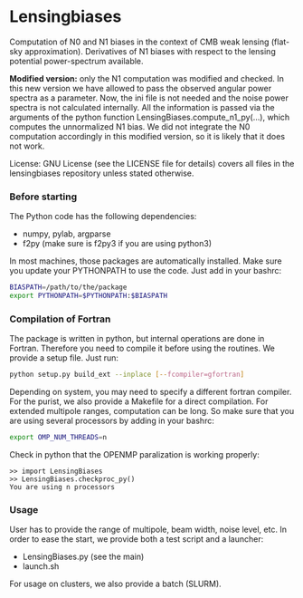Lensingbiases
==

Computation of N0 and N1 biases in the context of CMB weak lensing (flat-sky approximation).
Derivatives of N1 biases with respect to the lensing potential power-spectrum available.

**Modified version:** only the N1 computation was modified and checked. In this new version we have allowed to pass the observed angular power spectra as a parameter. Now, the ini file is not needed and the noise power spectra is not calculated internally. All the information is passed via the arguments of the python function LensingBiases.compute_n1_py(...), which computes the unnormalized N1 bias. We did not integrate the N0 computation accordingly in this modified version, so it is likely that it does not work.

License: GNU License (see the LICENSE file for details) covers all files
in the lensingbiases repository unless stated otherwise.

### Before starting
The Python code has the following dependencies:
* numpy, pylab, argparse
* f2py (make sure is f2py3 if you are using python3)

In most machines, those packages are automatically installed.
Make sure you update your PYTHONPATH to use the code.
Just add in your bashrc:
```bash
BIASPATH=/path/to/the/package
export PYTHONPATH=$PYTHONPATH:$BIASPATH
```

### Compilation of Fortran
The package is written in python, but internal operations are
done in Fortran. Therefore you need to compile it before using
the routines. We provide a setup file. Just run:
```bash
python setup.py build_ext --inplace [--fcompiler=gfortran]
```
Depending on system, you may need to specify a different fortran compiler.
For the purist, we also provide a Makefile for a direct compilation.
For extended multipole ranges, computation can be long.
So make sure that you are using several processors by adding in your bashrc:
```bash
export OMP_NUM_THREADS=n
```
Check in python that the OPENMP paralization is working properly:

```python3
>> import LensingBiases
>> LensingBiases.checkproc_py()
You are using n processors
```



### Usage
User has to provide the range of multipole, beam width, noise level, etc.
In order to ease the start, we provide both a test script and a launcher:
* LensingBiases.py (see the main)
* launch.sh

For usage on clusters, we also provide a batch (SLURM).
